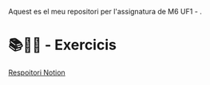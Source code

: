 Aquest es el meu repositori per l'assignatura de M6 UF1 - .
# 📚📝💾 - Exercicis 
[Respoitori Notion](https://www.notion.so/Zulema-M6-Seguretat-Inform-tica-1068dad83f95805ebcadf620b666c6fd)
